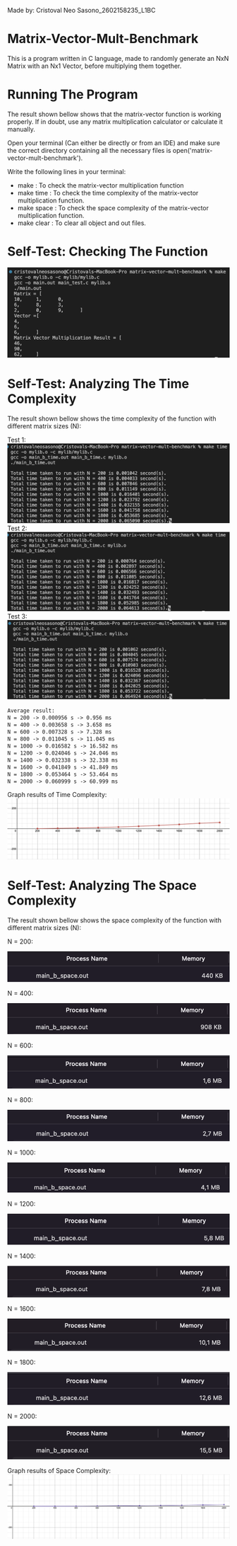 Made by: Cristoval Neo Sasono_2602158235_L1BC

# Matrix-Vector-Mult-Benchmark

This is a program written in C language, made to randomly generate an NxN Matrix with an Nx1 Vector, before multiplying them together.


# Running The Program

The result shown bellow shows that the matrix-vector function is working properly. If in doubt, use any matrix multiplication calculator or calculate it manually.

Open your terminal (Can either be directly or from an IDE) and make sure the correct directory containing all the necessary files is open('matrix-vector-mult-benchmark').

Write the following lines in your terminal:
- make          : To check the matrix-vector multiplication function
- make time     : To check the time complexity of the matrix-vector multiplication function.
- make space    : To check the space complexity of the matrix-vector multiplication function.
- make clear    : To clear all object and out files.
 
 # Self-Test: Checking The Function
![Space N = 1000](self_test_images/MatVecMult_Test.png)


# Self-Test: Analyzing The Time Complexity

The result shown bellow shows the time complexity of the function with different matrix sizes (N):

Test 1:
![Space N = 1000](self_test_images/Time_Test1.png)
Test 2:
![Space N = 1000](self_test_images/Time_Test2.png)
Test 3:
![Space N = 1000](self_test_images/Time_Test3.png)

    Average result:
    N = 200 -> 0.000956 s -> 0.956 ms
    N = 400 -> 0.003658 s -> 3.658 ms
    N = 600 -> 0.007328 s -> 7.328 ms
    N = 800 -> 0.011045 s -> 11.045 ms
    N = 1000 -> 0.016582 s -> 16.582 ms
    N = 1200 -> 0.024046 s -> 24.046 ms
    N = 1400 -> 0.032338 s -> 32.338 ms
    N = 1600 -> 0.041849 s -> 41.849 ms
    N = 1800 -> 0.053464 s -> 53.464 ms
    N = 2000 -> 0.060999 s -> 60.999 ms

Graph results of Time Complexity:
![Space N = 1000](self_test_images/TotalTime.png)

# Self-Test: Analyzing The Space Complexity

The result shown bellow shows the space complexity of the function with different matrix sizes (N):

N = 200:

![Space N = 1000](self_test_images/space_200.png)

N = 400:

![Space N = 1000](self_test_images/space_400.png)

N = 600:

![Space N = 1000](self_test_images/space_600.png)

N = 800:

![Space N = 1000](self_test_images/space_800.png)

N = 1000:

![Space N = 1000](self_test_images/space_1000.png)

N = 1200:

![Space N = 1000](self_test_images/space_1200.png)

N = 1400:

![Space N = 1000](self_test_images/space_1400.png)

N = 1600:

![Space N = 1000](self_test_images/space_1600.png)

N = 1800:

![Space N = 1000](self_test_images/space_1800.png)

N = 2000:

![Space N = 1000](self_test_images/space_2000.png)

Graph results of Space Complexity:
![Space N = 1000](self_test_images/SpaceGraph.png)
